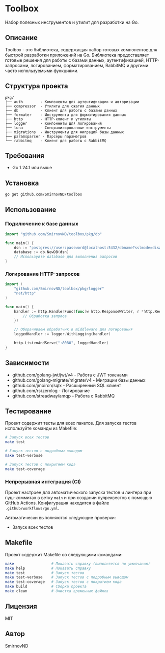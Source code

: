 # Toolbox

Набор полезных инструментов и утилит для разработки на Go.

## Описание

Toolbox - это библиотека, содержащая набор готовых компонентов для быстрой разработки приложений на Go. Библиотека предоставляет готовые решения для работы с базами данных, аутентификацией, HTTP-запросами, логированием, форматированием, RabbitMQ и другими часто используемыми функциями.

## Структура проекта

```
pkg/
├── auth        - Компоненты для аутентификации и авторизации
├── compressor  - Утилиты для сжатия данных
├── db          - Клиент для работы с базами данных
├── formater    - Инструменты для форматирования данных
├── http        - HTTP-клиент и утилиты
├── logger      - Компоненты для логирования
├── luna        - Специализированные инструменты
├── migrations  - Инструменты для миграций базы данных
├── paramsparser - Парсеры параметров
└── rabbitmq    - Клиент для работы с RabbitMQ
```

## Требования

- Go 1.24.1 или выше

## Установка

```bash
go get github.com/SmirnovND/toolbox
```

## Использование

### Подключение к базе данных

```go
import "github.com/SmirnovND/toolbox/pkg/db"

func main() {
    dsn := "postgres://user:password@localhost:5432/dbname?sslmode=disable"
    database := db.NewDB(dsn)
    // Используйте database для выполнения запросов
}
```

### Логирование HTTP-запросов

```go
import (
    "github.com/SmirnovND/toolbox/pkg/logger"
    "net/http"
)

func main() {
    handler := http.HandlerFunc(func(w http.ResponseWriter, r *http.Request) {
        // Обработка запроса
    })

    // Оборачиваем обработчик в middleware для логирования
    loggedHandler := logger.WithLogging(handler)

    http.ListenAndServe(":8080", loggedHandler)
}
```

## Зависимости

- github.com/golang-jwt/jwt/v4 - Работа с JWT токенами
- github.com/golang-migrate/migrate/v4 - Миграции базы данных
- github.com/jmoiron/sqlx - Расширенный SQL клиент
- github.com/rs/zerolog - Логирование
- github.com/streadway/amqp - Работа с RabbitMQ

## Тестирование

Проект содержит тесты для всех пакетов. Для запуска тестов используйте команды из Makefile:

```bash
# Запуск всех тестов
make test

# Запуск тестов с подробным выводом
make test-verbose

# Запуск тестов с покрытием кода
make test-coverage
```

### Непрерывная интеграция (CI)

Проект настроен для автоматического запуска тестов и линтера при пуш-коммитах в ветку `main` и при создании пулреквестов с помощью GitHub Actions. Конфигурация находится в файле `.github/workflows/go.yml`.

Автоматически выполняются следующие проверки:
- Запуск всех тестов

## Makefile

Проект содержит Makefile со следующими командами:

```bash
make                 # Показать справку (выполняется по умолчанию)
make help            # Показать справку
make test            # Запуск тестов
make test-verbose    # Запуск тестов с подробным выводом
make test-coverage   # Запуск тестов с покрытием кода
make build           # Сборка проекта
make clean           # Очистка временных файлов
```

## Лицензия

MIT

## Автор

SmirnovND
